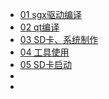 * [01 sgx驱动编译](sgx.md)
* [02 qt编译](qt.md)
* [03 SD卡、系统制作](CrossCompiler.md)
* [04 工具使用](tools_config.md)
* [05 SD卡启动](mmc_start.md)
* []()
* []()
